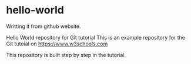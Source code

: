 # hello-world

Writting it from github website.

Hello World repository for Git tutorial
This is an example repository for the Git tutoial on https://www.w3schools.com

This repository is built step by step in the tutorial.
